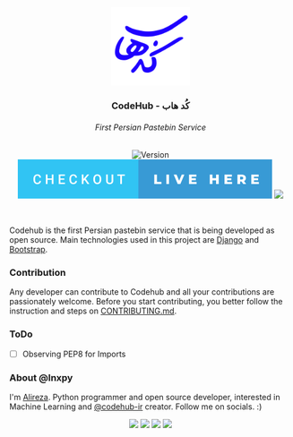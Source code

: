 <p align="center">
    <img src="https://raw.githubusercontent.com/codehub-ir/codehub-graphics/0dd43fd4d2f145f511332f09cc415acffe9e6637/github-org/SVGs/logotype-170.svg" width="140">
    <h3 align="center">CodeHub - کُد هاب</h3>
    <h6 align="center">First Persian Pastebin Service</h6>
    <p align="center">
    <span>
        <img src="http://ForTheBadge.com/images/badges/made-with-python.svg" alt="Version">
        <a href="https://codehub.pythonanywhere.com"><img src="https://github.com/lnxpy/lnxpy/blob/main/icons/checkout-live-here.svg"></a>
        <img src="https://forthebadge.com/images/badges/open-source.svg">
    </span>
</p><br>

Codehub is the first Persian pastebin service that is being developed as open source. Main technologies used in this project are [Django](https://github.com/django/django) and [Bootstrap](https://getbootstrap.com/).

### Contribution
Any developer can contribute to Codehub and all your contributions are passionately welcome. Before you start contributing, you better follow the instruction and steps on [CONTRIBUTING.md](./CONTRIBUTING.md).

### ToDo
- [ ] Observing PEP8 for Imports

### About @lnxpy
I'm [Alireza](https://github.com/lnxpy). Python programmer and open source developer, interested in Machine Learning and [@codehub-ir](https://github.com/codehub-ir) creator. Follow me on socials. :)

<p align="center">
    <a href="https://github.com/lnxpy"><img src="https://img.shields.io/badge/GitHub-100000?style=for-the-badge&logo=github&logoColor=white"></a>
    <a href="https://www.linkedin.com/in/ali-reza-yahyapour-18b896164/"><img src="https://img.shields.io/badge/LinkedIn-0077B5?style=for-the-badge&logo=linkedin&logoColor=white"></a>
    <a href="mailto:lnxpylnxpy@gmail.com"><img src="https://img.shields.io/badge/Gmail-D14836?style=for-the-badge&logo=gmail&logoColor=white"></a>
    <a href="https://t.me/lnxpylnxpy"><img src="https://img.shields.io/badge/Telegram-2CA5E0?style=for-the-badge&logo=telegram&logoColor=white"></a>
</p>
